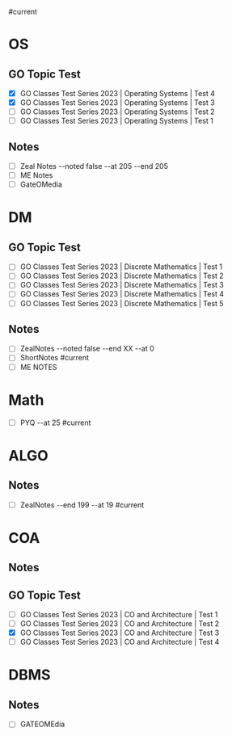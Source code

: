 #current 

# OS
## GO Topic Test
- [x] GO Classes Test Series 2023 | Operating Systems | Test 4 
- [x] GO Classes Test Series 2023 | Operating Systems | Test 3
- [ ] GO Classes Test Series 2023 | Operating Systems | Test 2
- [ ] GO Classes Test Series 2023 | Operating Systems | Test 1

## Notes
- [ ] Zeal Notes --noted false --at 205 --end 205
- [ ] ME Notes
- [ ] GateOMedia

# DM
## GO Topic Test
- [ ] GO Classes Test Series 2023 | Discrete Mathematics | Test 1
- [ ] GO Classes Test Series 2023 | Discrete Mathematics | Test 2
- [ ] GO Classes Test Series 2023 | Discrete Mathematics | Test 3
- [ ] GO Classes Test Series 2023 | Discrete Mathematics | Test 4
- [ ] GO Classes Test Series 2023 | Discrete Mathematics | Test 5
      
## Notes
- [ ] ZealNotes --noted false --end XX --at 0
- [ ] ShortNotes #current
- [ ] ME NOTES

# Math

- [ ] PYQ --at 25 #current 


# ALGO

## Notes
- [ ] ZealNotes --end 199 --at 19 #current 

# COA
## Notes

## GO Topic Test
- [ ] GO Classes Test Series 2023 | CO and Architecture | Test 1
- [ ] GO Classes Test Series 2023 | CO and Architecture | Test 2
- [x] GO Classes Test Series 2023 | CO and Architecture | Test 3
- [ ] GO Classes Test Series 2023 | CO and Architecture | Test 4

# DBMS
## Notes
- [ ] GATEOMEdia